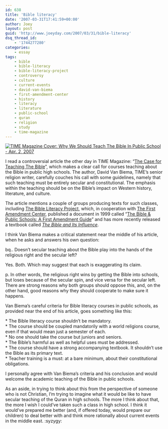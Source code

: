 ```yaml
---
id: 638
title: 'Bible literacy'
date: '2007-03-31T17:41:59+00:00'
author: Joey
layout: post
guid: 'http://www.joeyday.com/2007/03/31/bible-literacy'
dsq_thread_id:
    - '1744277280'
categories:
    - essay
tags:
    - bible
    - bible-literacy
    - bible-literacy-project
    - controversy
    - culture
    - current-events
    - david-van-biema
    - first-amendment-center
    - history
    - literacy
    - literature
    - public-school
    - quran
    - religion
    - study
    - time-magazine
---
```


[![TIME Magazine Cover: Why We Should Teach The Bible In Public School - Apr. 2, 2007](/wp-content/uploads/2007/03/timecover-2007-04-02.jpg)](http://www.time.com/time/covers/0,16641,20070402,00.html)

I read a controversial article the other day in TIME Magazine: “[The Case for Teaching The Bible](http://www.time.com/time/magazine/article/0,9171,1601845,00.html)”, which makes a clear call for courses teaching about the Bible in public high schools. The author, David Van Biema, TIME’s senior religion writer, carefully couches his call with some guidelines, namely that such teaching must be entirely secular and constitutional. The emphasis within the teaching should be on the Bible’s impact on Western history, literature, and culture.

The article mentions a couple of groups producing texts for such classes, including [The Bible Literacy Project](http://www.bibleliteracy.org), which, in cooperation with [The First Amendment Center](http://www.firstamendmentcenter.org), published a document in 1999 called “[The Bible &amp; Public Schools: A First Amendment Guide](http://www.firstamendmentcenter.org/PDF/bible_guide_graphics.PDF)” and has more recently released a textbook called <cite>[The Bible and Its Influence](http://amazon.com/o/ASIN/0977030202/joeyday)</cite>.

I think Van Biema makes a critical statement near the middle of his article, when he asks and answers his own question:

bq.. Doesn’t secular teaching about the Bible play into the hands of the religious right and the secular left?

Yes. Both. Which may suggest that each is exaggerating its claim.

p. In other words, the religious right wins by getting the Bible into schools, but loses because of the secular spin, and vice versa for the secular left. There are strong reasons why both groups should oppose this, and, on the other hand, good reasons why they should cooperate to make sure it happens.

Van Biema’s careful criteria for Bible literacy courses in public schools, as provided near the end of his article, goes something like this:

\* The Bible literacy course shouldn’t be mandatory.  
\* The course should be coupled mandatorily with a world religions course, even if that would mean just a semester of each.  
\* No one should take the course but juniors and seniors.  
\* The Bible’s harmful as well as helpful uses must be addressed.  
\* The course should have a strong accompanying textbook. It shouldn’t use the Bible as its primary text.  
\* Teacher training is a must: at a bare minimum, about their constitutional obligations.

I personally agree with Van Biema’s criteria and his conclusion and would welcome the academic teaching of the Bible in public schools.

As an aside, in trying to think about this from the perspective of someone who is not Christian, I’m trying to imagine what it would be like to have secular teaching of the Quran in high schools. The more I think about that, the more I wish I could’ve taken such a class in high school. I think it would’ve prepared me better (and, if offered today, would prepare our children) to deal better with and think more rationally about current events in the middle east. :syzygy:
